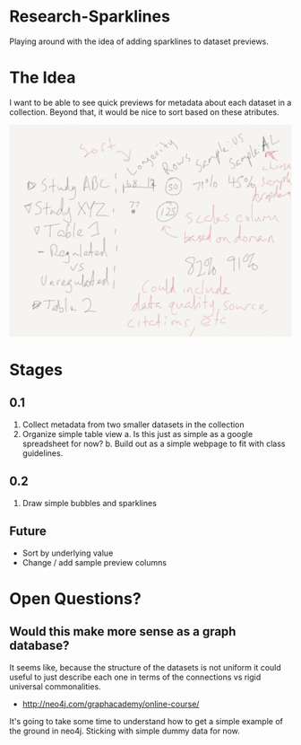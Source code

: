 Research-Sparklines
===================

Playing around with the idea of adding sparklines to dataset previews.

# The Idea

I want to be able to see quick previews for metadata about each dataset in a collection. Beyond that, it would be nice to sort based on these atributes.

![mockup](mockup.png)

# Stages

## 0.1
1. Collect metadata from two smaller datasets in the collection
2. Organize simple table view
a. Is this just as simple as a google spreadsheet for now?
b. Build out as a simple webpage to fit with class guidelines.

## 0.2
1. Draw simple bubbles and sparklines 

## Future
* Sort by underlying value
* Change / add sample preview columns

# Open Questions? 
## Would this make more sense as a graph database? 
It seems like, because the structure of the datasets is not uniform it could useful to just describe each one in terms of the connections vs rigid universal commonalities. 
- http://neo4j.com/graphacademy/online-course/

It's going to take some time to understand how to get a simple example of the ground in neo4j. Sticking with simple dummy data for now.